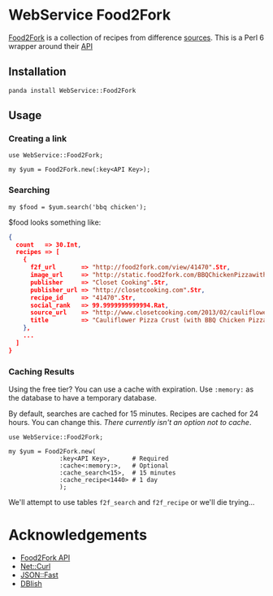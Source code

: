# WebService Food2Fork

[Food2Fork](http://food2fork.com) is a collection of recipes from difference [sources](http://food2fork.com/publishers).  This is a Perl 6 wrapper around their [API](http://food2fork.com/about/api)

## Installation

```
panda install WebService::Food2Fork
```

## Usage

### Creating a link

``` perl6
use WebService::Food2Fork;

my $yum = Food2Fork.new(:key<API Key>);
```

### Searching

``` perl6
my $food = $yum.search('bbq chicken');
```

$food looks something like:

``` json
{
  count   => 30.Int,
  recipes => [
    {
      f2f_url       => "http://food2fork.com/view/41470".Str,
      image_url     => "http://static.food2fork.com/BBQChickenPizzawithCauliflowerCrust5004699695624ce.jpg".Str,
      publisher     => "Closet Cooking".Str,
      publisher_url => "http://closetcooking.com".Str,
      recipe_id     => "41470".Str,
      social_rank   => 99.9999999999994.Rat,
      source_url    => "http://www.closetcooking.com/2013/02/cauliflower-pizza-crust-with-bbq.html".Str,
      title         => "Cauliflower Pizza Crust (with BBQ Chicken Pizza)".Str,
    },
    ...
  ]
}
```

### Caching Results

Using the free tier?  You can use a cache with expiration.  Use `:memory:` as the database to have a temporary database.

By default, searches are cached for 15 minutes.  Recipes are cached for 24 hours.  You can change this.  *There currently isn't an option not to cache*.

``` perl6
use WebService::Food2Fork;

my $yum = Food2Fork.new(
              :key<API Key>,      # Required
              :cache<:memory:>,   # Optional
              :cache_search<15>,  # 15 minutes
              :cache_recipe<1440> # 1 day
              );
```

We'll attempt to use tables `f2f_search` and `f2f_recipe` or we'll die trying...

# Acknowledgements

 * [Food2Fork API](http://food2fork.com/about/api)
 * [Net::Curl](https://github.com/azawawi/perl6-net-curl)
 * [JSON::Fast](https://github.com/timo/json_fast)
 * [DBIish](https://github.com/perl6/DBIish)
